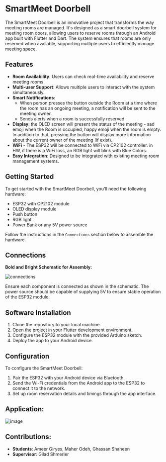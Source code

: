 # SmartMeet Doorbell

The SmartMeet Doorbell is an innovative project that transforms the way meeting rooms are managed. It's designed as a smart doorbell system for meeting room doors, allowing users to reserve rooms through an Android app built with Flutter and Dart. The system ensures that rooms are only reserved when available, supporting multiple users to efficiently manage meeting space.

## Features

- **Room Availability**: Users can check real-time availability and reserve meeting rooms.
- **Multi-user Support**: Allows multiple users to interact with the system simultaneously.
- **Smart Notifications**:
  - When person presses the button outside the Room at a time where the room has an ongoing meeting, a notification will be sent to the meeting owner.
  - Sends alerts when a room is successfully reserved.
- **Display**: the OLED screen will present the status of the meeting - sad emoji when the Room is occupied, happy emoji when the room is empty. In addition to that, pressing the button will display more information about the current owner of the meeting (if exist).
- **WiFi** - The ESP32 will be connected to WiFi via CP2102 controller. in HW, if there is a WiFi loss, an RGB light will blink with Blue Colors. 
- **Easy Integration**: Designed to be integrated with existing meeting room management systems.

## Getting Started

To get started with the SmartMeet Doorbell, you'll need the following hardware:

- ESP32 with CP2102 module
- OLED display module
- Push button
- RGB light.
- Power Bank or any 5V power source

Follow the instructions in the `Connections` section below to assemble the hardware.

## Connections

**Bold and Bright Schematic for Assembly:**

![connections](https://github.com/ghassan-sys/IoT---Smart-Doorbell/assets/77061886/f54c2b30-54ef-4614-a98b-7e422cfdc460)

Ensure each component is connected as shown in the schematic. The power source should be capable of supplying 5V to ensure stable operation of the ESP32 module.

## Software Installation

1. Clone the repository to your local machine.
2. Open the project in your Flutter development environment.
3. Configure the ESP32 module with the provided Arduino sketch.
4. Deploy the app to your Android device.

## Configuration

To configure the SmartMeet Doorbell:

1. Pair the ESP32 with your Android device via Bluetooth.
2. Send the Wi-Fi credentials from the Android app to the ESP32 to connect it to the network.
3. Set up room reservation details and timings through the app interface.

## Application:
![image](https://github.com/ghassan-sys/IoT---Smart-Doorbell/assets/77061886/42374189-c3ba-46fd-8848-86aae677cdfd)

## Contributions:
- **Students**: Ameer Giryes, Maher Odeh, Ghassan Shaheen
- **Supervisor**: Gilad Shmerler
